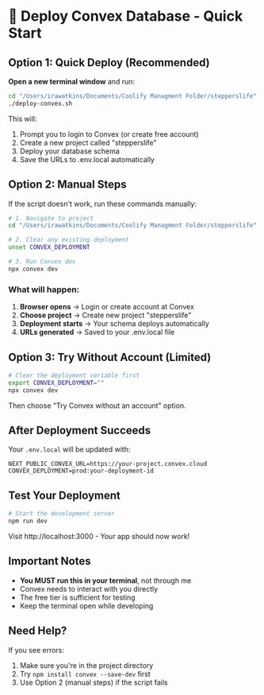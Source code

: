 # 🚀 Deploy Convex Database - Quick Start

## Option 1: Quick Deploy (Recommended)
**Open a new terminal window** and run:

```bash
cd "/Users/irawatkins/Documents/Coolify Managment Folder/stepperslife"
./deploy-convex.sh
```

This will:
1. Prompt you to login to Convex (or create free account)
2. Create a new project called "stepperslife"
3. Deploy your database schema
4. Save the URLs to .env.local automatically

## Option 2: Manual Steps
If the script doesn't work, run these commands manually:

```bash
# 1. Navigate to project
cd "/Users/irawatkins/Documents/Coolify Managment Folder/stepperslife"

# 2. Clear any existing deployment
unset CONVEX_DEPLOYMENT

# 3. Run Convex dev
npx convex dev
```

### What will happen:
1. **Browser opens** → Login or create account at Convex
2. **Choose project** → Create new project "stepperslife" 
3. **Deployment starts** → Your schema deploys automatically
4. **URLs generated** → Saved to your .env.local file

## Option 3: Try Without Account (Limited)
```bash
# Clear the deployment variable first
export CONVEX_DEPLOYMENT=""
npx convex dev
```
Then choose "Try Convex without an account" option.

## After Deployment Succeeds

Your `.env.local` will be updated with:
```
NEXT_PUBLIC_CONVEX_URL=https://your-project.convex.cloud
CONVEX_DEPLOYMENT=prod:your-deployment-id
```

## Test Your Deployment

```bash
# Start the development server
npm run dev
```

Visit http://localhost:3000 - Your app should now work!

## Important Notes
- **You MUST run this in your terminal**, not through me
- Convex needs to interact with you directly
- The free tier is sufficient for testing
- Keep the terminal open while developing

## Need Help?
If you see errors:
1. Make sure you're in the project directory
2. Try `npm install convex --save-dev` first
3. Use Option 2 (manual steps) if the script fails